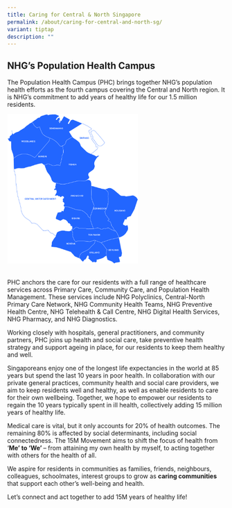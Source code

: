 ```yaml
---
title: Caring for Central & North Singapore
permalink: /about/caring-for-central-and-north-sg/
variant: tiptap
description: ""
---
```

<h2>NHG’s Population Health Campus</h2>
<p>The Population Health Campus (PHC) brings together NHG’s population health
efforts as the fourth campus covering the Central and North region. It
is NHG’s commitment to add years of healthy life for our 1.5 million residents.​</p>
<div class="isomer-image-wrapper">
<img style="width: 60%;" height="auto" width="100%" alt="Map of Central and North Singapore" src="/images/Map___Central_and_North.png">
</div>
<p>
<br>PHC anchors the care for our residents with a full range of healthcare
services across Primary Care, Community Care, and Population Health Management.
These services include NHG Polyclinics, Central-North Primary Care Network,
NHG Community Health Teams, NHG Preventive Health Centre, NHG Telehealth
&amp; Call Centre, NHG Digital Health Services, NHG Pharmacy, and NHG Diagnostics.</p>
<p>Working closely with hospitals, general practitioners, and community partners,
PHC joins up health and social care, take preventive health strategy and
support ageing in place, for our residents to keep them healthy and well.&nbsp;</p>
<p>Singaporeans enjoy one of the longest life expectancies in the world at
85 years but spend the last 10 years in poor health. In collaboration with
our private general practices, community health and social care providers,
we aim to keep residents well and healthy, as well as enable residents
to care for their own wellbeing.&nbsp;Together, we hope to empower our
residents to regain the 10 years typically spent in ill health, collectively
adding 15 million years of healthy life.</p>
<p>Medical care is vital, but it only accounts for 20% of health outcomes.
The remaining 80% is affected by social determinants, including social
connectedness. The 15M Movement aims to shift the focus of health from
‘<strong>Me’ to ‘We’ </strong>– from attaining my own health by myself,
to acting together with others for the health of all.</p>
<p>We aspire for residents in communities as families, friends, neighbours,
colleagues, schoolmates, interest groups to grow as <strong>caring communities </strong>that
support each other’s well-being and health.</p>
<p>Let’s connect and act together to add 15M years of healthy life!</p>
<p></p>